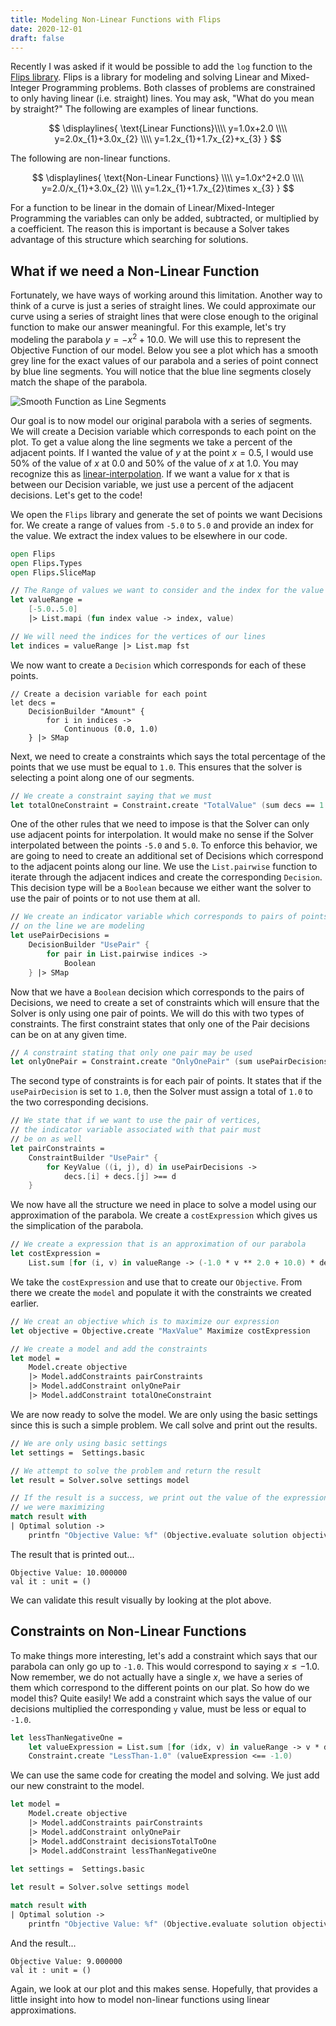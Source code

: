 ```yaml
---
title: Modeling Non-Linear Functions with Flips
date: 2020-12-01
draft: false
---
```


Recently I was asked if it would be possible to add the `log` function to the [Flips library](https://flipslibrary.com). Flips is a library for modeling and solving Linear and Mixed-Integer Programming problems. Both classes of problems are constrained to only having linear (i.e. straight) lines. You may ask, "What do you mean by straight?" The following are examples of linear functions.

$$
\displaylines{
\text{Linear Functions}\\\\
y=1.0x+2.0 \\\\
y=2.0x_{1}+3.0x_{2} \\\\
y=1.2x_{1}+1.7x_{2}+x_{3}
}
$$

The following are non-linear functions.

$$
\displaylines{
\text{Non-Linear Functions} \\\\
y=1.0x^2+2.0 \\\\
y=2.0/x_{1}+3.0x_{2} \\\\
y=1.2x_{1}+1.7x_{2}\times x_{3}
}
$$

For a function to be linear in the domain of Linear/Mixed-Integer Programming the variables can only be added, subtracted, or multiplied by a coefficient. The reason this is important is because a Solver takes advantage of this structure which searching for solutions.

## What if we need a Non-Linear Function

Fortunately, we have ways of working around this limitation. Another way to think of a curve is just a series of straight lines. We could approximate our curve using a series of straight lines that were close enough to the original function to make our answer meaningful. For this example, let's try modeling the parabola $y=-x^2+10.0$. We will use this to represent the Objective Function of our model. Below you see a plot which has a smooth grey line for the exact values of our parabola and a series of point connect by blue line segments. You will notice that the blue line segments closely match the shape of the parabola.

![Smooth Function as Line Segments](/img/2020-12-01-line-segments.png)

Our goal is to now model our original parabola with a series of segments. We will create a Decision variable which corresponds to each point on the plot. To get a value along the line segments we take a percent of the adjacent points. If I wanted the value of $y$ at the point $x=0.5$, I would use 50% of the value of $x$ at 0.0 and 50% of the value of $x$ at $1.0$. You may recognize this as [linear-interpolation](https://en.wikipedia.org/wiki/Linear_interpolation). If we want a value for x that is between our Decision variable, we just use a percent of the adjacent decisions. Let's get to the code!

We open the `Flips` library and generate the set of points we want Decisions for. We create a range of values from `-5.0` to `5.0` and provide an index for the value. We extract the index values to be elsewhere in our code.

```fsharp
open Flips
open Flips.Types
open Flips.SliceMap

// The Range of values we want to consider and the index for the value
let valueRange =
    [-5.0..5.0]
    |> List.mapi (fun index value -> index, value)

// We will need the indices for the vertices of our lines
let indices = valueRange |> List.map fst
```

We now want to create a `Decision` which corresponds for each of these points.

```
// Create a decision variable for each point
let decs =
    DecisionBuilder "Amount" {
        for i in indices ->
            Continuous (0.0, 1.0)
    } |> SMap
```

Next, we need to create a constraints which says the total percentage of the points that we use must be equal to `1.0`. This ensures that the solver is selecting a point along one of our segments.

```fsharp
// We create a constraint saying that we must 
let totalOneConstraint = Constraint.create "TotalValue" (sum decs == 1.0)
```

One of the other rules that we need to impose is that the Solver can only use adjacent points for interpolation. It would make no sense if the Solver interpolated between the points `-5.0` and `5.0`. To enforce this behavior, we are going to need to create an additional set of Decisions which correspond to the adjacent points along our line. We use the `List.pairwise` function to iterate through the adjacent indices and create the corresponding `Decision`. This decision type will be a `Boolean` because we either want the solver to use the pair of points or to not use them at all.

```fsharp
// We create an indicator variable which corresponds to pairs of points
// on the line we are modeling
let usePairDecisions =
    DecisionBuilder "UsePair" {
        for pair in List.pairwise indices ->
            Boolean
    } |> SMap
```

Now that we have a `Boolean` decision which corresponds to the pairs of Decisions, we need to create a set of constraints which will ensure that the Solver is only using one pair of points. We will do this with two types of constraints. The first constraint states that only one of the Pair decisions can be on at any given time.

```fsharp
// A constraint stating that only one pair may be used
let onlyOnePair = Constraint.create "OnlyOnePair" (sum usePairDecisions == 1.0)
```

The second type of constraints is for each pair of points. It states that if the `usePairDecision` is set to `1.0`, then the Solver must assign a total of `1.0` to the two corresponding decisions.

```fsharp
// We state that if we want to use the pair of vertices,
// the indicator variable associated with that pair must
// be on as well
let pairConstraints =
    ConstraintBuilder "UsePair" {
        for KeyValue ((i, j), d) in usePairDecisions ->
            decs.[i] + decs.[j] >== d
    }
```

We now have all the structure we need in place to solve a model using our approximation of the parabola. We create a `costExpression` which gives us the simplication of the parabola.

```fsharp
// We create a expression that is an approximation of our parabola
let costExpression =
    List.sum [for (i, v) in valueRange -> (-1.0 * v ** 2.0 + 10.0) * decs.[i] ]
```

We take the `costExpression` and use that to create our `Objective`. From there we create the `model` and populate it with the constraints we created earlier.

```fsharp
// We creat an objective which is to maximize our expression
let objective = Objective.create "MaxValue" Maximize costExpression

// We create a model and add the constraints
let model =
    Model.create objective
    |> Model.addConstraints pairConstraints
    |> Model.addConstraint onlyOnePair
    |> Model.addConstraint totalOneConstraint
```

We are now ready to solve the model. We are only using the basic settings since this is such a simple problem. We call solve and print out the results.

```fsharp
// We are only using basic settings
let settings =  Settings.basic

// We attempt to solve the problem and return the result
let result = Solver.solve settings model

// If the result is a success, we print out the value of the expression
// we were maximizing
match result with
| Optimal solution ->
    printfn "Objective Value: %f" (Objective.evaluate solution objective)
```

The result that is printed out...

```console
Objective Value: 10.000000
val it : unit = ()
```

We can validate this result visually by looking at the plot above.

## Constraints on Non-Linear Functions

To make things more interesting, let's add a constraint which says that our parabola can only go up to `-1.0`. This would correspond to saying $x\leq -1.0$. Now remember, we do not actually have a single $x$, we have a series of them which correspond to the different points on our plat. So how do we model this? Quite easily! We add a constraint which says the value of our decisions multiplied the corresponding `y` value, must be less or equal to `-1.0`.

```fsharp
let lessThanNegativeOne = 
    let valueExpression = List.sum [for (idx, v) in valueRange -> v * decs.[idx]]
    Constraint.create "LessThan-1.0" (valueExpression <== -1.0)
```

We can use the same code for creating the model and solving. We just add our new constraint to the model.

```fsharp
let model =
    Model.create objective
    |> Model.addConstraints pairConstraints
    |> Model.addConstraint onlyOnePair
    |> Model.addConstraint decisionsTotalToOne
    |> Model.addConstraint lessThanNegativeOne
    
let settings =  Settings.basic

let result = Solver.solve settings model

match result with
| Optimal solution ->
    printfn "Objective Value: %f" (Objective.evaluate solution objective)
```

And the result...

```console
Objective Value: 9.000000
val it : unit = ()
```

Again, we look at our plot and this makes sense. Hopefully, that provides a little insight into how to model non-linear functions using linear approximations.
